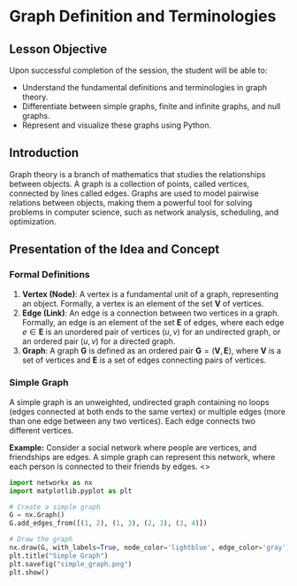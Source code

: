 # Graph Definition and Terminologies

## Lesson Objective
Upon successful completion of the session, the student will be able to:
- Understand the fundamental definitions and terminologies in graph theory.
- Differentiate between simple graphs, finite and infinite graphs, and null graphs.
- Represent and visualize these graphs using Python.

## Introduction
Graph theory is a branch of mathematics that studies the relationships between objects. A graph is a collection of points, called vertices, connected by lines called edges. Graphs are used to model pairwise relations between objects, making them a powerful tool for solving problems in computer science, such as network analysis, scheduling, and optimization.

## Presentation of the Idea and Concept

### Formal Definitions
1. **Vertex (Node)**: A vertex is a fundamental unit of a graph, representing an object. Formally, a vertex is an element of the set $\mathbf{V}$ of vertices.
2. **Edge (Link)**: An edge is a connection between two vertices in a graph. Formally, an edge is an element of the set $\mathbf{E}$ of edges, where each edge $e \in \mathbf{E}$ is an unordered pair of vertices $(u, v)$ for an undirected graph, or an ordered pair $(u, v)$ for a directed graph.
3. **Graph**: A graph $\mathbf{G}$ is defined as an ordered pair $\mathbf{G} = (\mathbf{V}, \mathbf{E})$, where $\mathbf{V}$ is a set of vertices and $\mathbf{E}$ is a set of edges connecting pairs of vertices.

### Simple Graph
A simple graph is an unweighted, undirected graph containing no loops (edges connected at both ends to the same vertex) or multiple edges (more than one edge between any two vertices). Each edge connects two different vertices.

**Example:**
Consider a social network where people are vertices, and friendships are edges. A simple graph can represent this network, where each person is connected to their friends by edges.
<>

```python
import networkx as nx
import matplotlib.pyplot as plt

# Create a simple graph
G = nx.Graph()
G.add_edges_from([(1, 2), (1, 3), (2, 3), (3, 4)])

# Draw the graph
nx.draw(G, with_labels=True, node_color='lightblue', edge_color='gray')
plt.title("Simple Graph")
plt.savefig("simple_graph.png")
plt.show()
```

